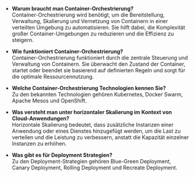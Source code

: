 - **Warum braucht man Container-Orchestrierung?**  
    Container-Orchestrierung wird benötigt, um die Bereitstellung, Verwaltung, Skalierung und Vernetzung von Containern in einer verteilten Umgebung zu automatisieren. Sie hilft dabei, die Komplexität großer Container-Umgebungen zu reduzieren und die Effizienz zu steigern.

- **Wie funktioniert Container-Orchestrierung?**  
    Container-Orchestrierung funktioniert durch die zentrale Steuerung und Verwaltung von Containern. Sie überwacht den Zustand der Container, startet oder beendet sie basierend auf definierten Regeln und sorgt für die optimale Ressourcennutzung.

- **Welche Container-Orchestrierung Technologien kennen Sie?**  
    Zu den bekannten Technologien gehören Kubernetes, Docker Swarm, Apache Mesos und OpenShift.

- **Was versteht man unter horizontaler Skalierung im Kontext von Cloud-Anwendungen?**  
    Horizontale Skalierung bedeutet, dass zusätzliche Instanzen einer Anwendung oder eines Dienstes hinzugefügt werden, um die Last zu verteilen und die Leistung zu verbessern, anstatt die Kapazität einzelner Instanzen zu erhöhen.

- **Was gibt es für Deployment Strategien?**  
    Zu den Deployment-Strategien gehören Blue-Green Deployment, Canary Deployment, Rolling Deployment und Recreate Deployment.